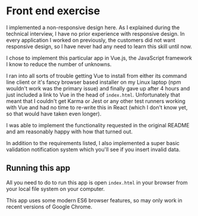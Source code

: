 # Front end exercise

I implemented a non-responsive design here. As I explained during the technical interview, I have no prior experience with responsive design. In every application I worked on previously, the customers did not want responsive design, so I have never had any need to learn this skill until now.

I chose to implement this particular app in Vue.js, the JavaScript framework I know to reduce the number of unknowns.

I ran into all sorts of trouble getting Vue to install from either its command line client or it's fancy browser based installer on my Linux laptop (npm wouldn't work was the primary issue) and finally gave up after 4 hours and just included a link to Vue in the head of `index.html`. Unfortunately that meant that I couldn't get Karma or Jest or any other test runners working with Vue and had no time to re-write this in React (which I don't know yet, so that would have taken even longer).

I was able to implement the functionality requested in the original README and am reasonably happy with how that turned out.

In addition to the requirements listed, I also implemented a super basic validation notification system which you'll see if you insert invalid data.

## Running this app
All you need to do to run this app is open `index.html` in your browser from your local file system on your computer.

This app uses some modern ES6 browser features, so may only work in recent versions of Google Chrome.